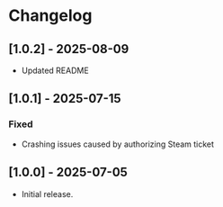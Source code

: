 # Changelog

## [1.0.2] - 2025-08-09

- Updated README

## [1.0.1] - 2025-07-15

### Fixed
- Crashing issues caused by authorizing Steam ticket

## [1.0.0] - 2025-07-05

- Initial release.